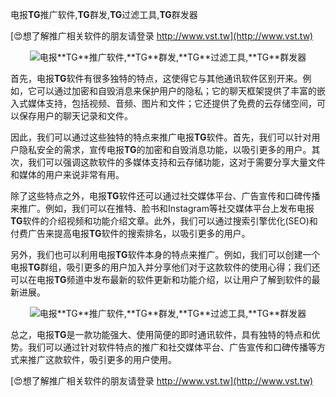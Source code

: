 电报**TG**推广软件,**TG**群发,**TG**过滤工具,**TG**群发器

[😍想了解推广相关软件的朋友请登录 http://www.vst.tw](http://www.vst.tw)

 <center><img src="https://vst.tw/MP4/tuiguang/png/4.png" alt="电报**TG**推广软件,**TG**群发,**TG**过滤工具,**TG**群发器"></center>

首先，电报**TG**软件有很多独特的特点，这使得它与其他通讯软件区别开来。例如，它可以通过加密和自毁消息来保护用户的隐私；它的聊天框架提供了丰富的嵌入式媒体支持，包括视频、音频、图片和文件；它还提供了免费的云存储空间，可以保存用户的聊天记录和文件。

因此，我们可以通过这些独特的特点来推广电报**TG**软件。首先，我们可以针对用户隐私安全的需求，宣传电报**TG**的加密和自毁消息功能，以吸引更多的用户。其次，我们可以强调这款软件的多媒体支持和云存储功能，这对于需要分享大量文件和媒体的用户来说非常有用。

除了这些特点之外，电报**TG**软件还可以通过社交媒体平台、广告宣传和口碑传播来推广。例如，我们可以在推特、脸书和Instagram等社交媒体平台上发布电报**TG**软件的介绍视频和功能介绍文章。此外，我们可以通过搜索引擎优化(SEO)和付费广告来提高电报**TG**软件的搜索排名，以吸引更多的用户。

另外，我们也可以利用电报**TG**软件本身的特点来推广。例如，我们可以创建一个电报**TG**群组，吸引更多的用户加入并分享他们对于这款软件的使用心得；我们还可以在电报**TG**频道中发布最新的软件更新和功能介绍，以让用户了解到软件的最新进展。

 <center><img src="https://vst.tw/MP4/tuiguang/png/8.png" alt="电报**TG**推广软件,**TG**群发,**TG**过滤工具,**TG**群发器"></center>

总之，电报**TG**是一款功能强大、使用简便的即时通讯软件，具有独特的特点和优势。我们可以通过针对软件特点的推广和社交媒体平台、广告宣传和口碑传播等方式来推广这款软件，吸引更多的用户使用。

[😍想了解推广相关软件的朋友请登录 http://www.vst.tw](http://www.vst.tw)



